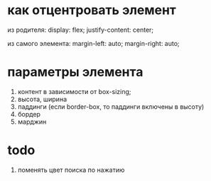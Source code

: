 # как отцентровать элемент

из родителя:
display: flex;
justify-content: center;

из самого элемента:
margin-left: auto;
margin-right: auto;

# параметры элемента

1. контент
в зависимости от box-sizing;
2. высота, ширина 
3. паддинги (если border-box, то паддинги включены в высоту)
4. бордер
5. марджин

# todo
1. поменять цвет поиска по нажатию